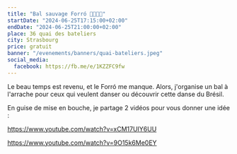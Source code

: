 ```yaml
---
title: "Bal sauvage Forró 💃🇧🇷🕺"
startDate: "2024-06-25T17:15:00+02:00"
endDate: "2024-06-25T21:00:00+02:00"
place: 36 quai des bateliers
city: Strasbourg
price: gratuit
banner: "/evenements/banners/quai-bateliers.jpeg"
social_media:
  facebook: https://fb.me/e/1KZZFC9fw
---
```

Le beau temps est revenu, et le Forró me manque. Alors, j'organise un bal à l'arrache pour ceux qui veulent danser ou découvrir cette danse du Brésil.

En guise de mise en bouche, je partage 2 vidéos pour vous donner une idée :

https://www.youtube.com/watch?v=xCM17UIY6UU

https://www.youtube.com/watch?v=9O15k6Me0EY
